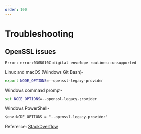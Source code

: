 ```yaml
---
order: 100
---
```


# Troubleshooting

## OpenSSL issues

```error
Error: error:0308010C:digital envelope routines::unsupported
```

Linux and macOS (Windows Git Bash)-

```bash
export NODE_OPTIONS=--openssl-legacy-provider
```

Windows command prompt-

```cmd
set NODE_OPTIONS=--openssl-legacy-provider
```

Windows PowerShell-

```ps
$env:NODE_OPTIONS = "--openssl-legacy-provider"
```

Reference: [StackOverflow](https://stackoverflow.com/questions/69692842/error-message-error0308010cdigital-envelope-routinesunsupported)
